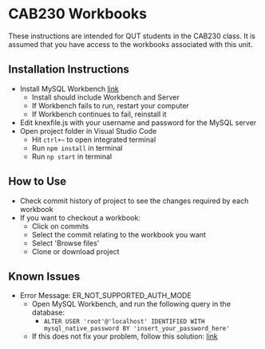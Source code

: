# CAB230 Workbooks

These instructions are intended for QUT students in the CAB230 class. It is assumed that you have access to the workbooks associated with this unit.

## Installation Instructions

- Install MySQL Workbench [link](https://dev.mysql.com/downloads/windows/installer/8.0.html)
  - Install should include Workbench and Server
  - If Workbench fails to run, restart your computer
  - If Workbench continues to fail, reinstall it
- Edit knexfile.js with your username and password for the MySQL server
- Open project folder in Visual Studio Code
  - Hit `ctrl+~` to open integrated terminal
  - Run `npm install` in terminal
  - Run `np start` in terminal

## How to Use

- Check commit history of project to see the changes required by each workbook
- If you want to checkout a workbook:
  - Click on commits
  - Select the commit relating to the workbook you want
  - Select 'Browse files'
  - Clone or download project

## Known Issues

- Error Message: ER_NOT_SUPPORTED_AUTH_MODE
  - Open MySQL Workbench, and run the following query in the database:
    - `ALTER USER 'root'@'localhost' IDENTIFIED WITH mysql_native_password BY 'insert_your_password_here'`
  - If this does not fix your problem, follow this solution: [link](https://stackoverflow.com/questions/50093144/mysql-8-0-client-does-not-support-authentication-protocol-requested-by-server)
